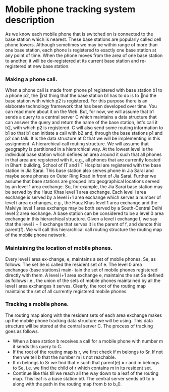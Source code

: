 # Mobile phone tracking system description
As we know each mobile phone that is switched on is connected to the base
station which is nearest. These base stations are popularly called cell phone
towers. Although sometimes we may be within range of more than one base
station, each phone is registered to exactly one base station at any point of
time. When the phone moves from the area of one base station to another,
it will be de-registered at its current base station and re-registered at new
base station.

### Making a phone call. 
When a phone call is made from phone p1 registered
with base station b1 to a phone p2, the rst thing that the base station b1
has to do is to nd the base station with which p2 is registered. For this
purpose there is an elaborate technology framework that has been developed
over time. You can read more about it on the Web. But, for now, we will
assume that b1 sends a query to a central server C which maintains a data
structure that can answer the query and return the name of the base station,
let's call it b2, with which p2 is registered. C will also send some routing
information to b1 so that b1 can initiate a call with b2 and, through the base
stations p1 and p2 can talk. It is the data structure at C that we will be
implementing in this assignment.
A hierarchical call routing structure. We will assume that geography
is partitioned in a hierarchical way. At the lowest level is the individual base
station which defines an area around it such that all phones in that area
are registered with it, e.g., all phones that are currently located in Bharti
building, School of IT and IIT Hospital are registered with the base station
in Jia Sarai. This base station also serves phone in Jia Sarai and maybe some
phones on Outer Ring Road in front of Jia Sarai. Further we assume that
base stations are grouped into geographical locations served by an level 1 area
exchange. So, for example, the Jia Sarai base station may be served by the
Hauz Khas level 1 area exchange. Each level i area exchange is served by a
level i+1 area exchange which serves a number of level i area exchanges, e.g.,
the Hauz Khas level 1 area exchange and the Malviya level 1 area exchange
may be both served by a South-Central Delhi level 2 area exchange. A base
station can be considered to be a level 0 area exchange in this hierarchical
structure. Given a level i exchange f, we say that the level i + 1 exchange
that serves it is the parent of f, and denote this parent(f).
We will call this hierarchical call routing structure the routing map of the
mobile phone network.

### Maintaining the location of mobile phones. 
Every level i area ex-change, e, maintains a set of mobile phones, Se, as follows. The set Se is
called the resident set of e. The level 0 area exchanges (base stations) main-
tain the set of mobile phones registered directly with them. A level i+1 area
exchange e, maintains the set Se defined as follows i.e., the union of the sets of mobile phones maintained by all the level i area
exchanges it serves.
Clearly, the root of the routing map maintains the set of all currently
registered mobile phones.

### Tracking a mobile phone. 
The routing map along with the resident sets
of each area exchange makes up the mobile phone tracking data structure we will be using. This data structure will be stored at the central server C. The
process of tracking goes as follows.
* When a base station b receives a call for a mobile phone with number
m it sends this query to C.
* If the root of the routing map is r, we first check if m belongs to Sr. If not then
we tell b that the number m is not reachable.
* If m belongs to Sr we find that e such that parent(e) = r and m belongs to Se, i.e. we
find the child of r which contains m in its resident set.
* Continue like this till we reach all the way down to a leaf of the routing
map. This leaf is a base station b0. The central server sends b0 to b
along with the path in the routing map from b to b_0.


